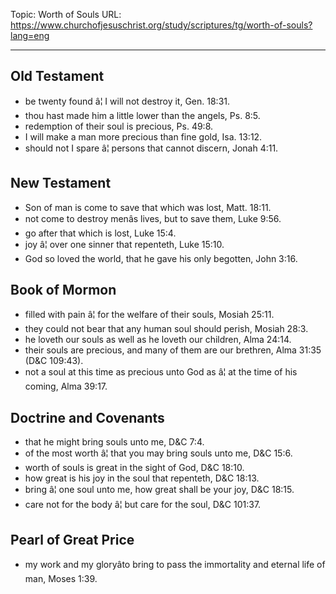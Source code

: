 Topic: Worth of Souls
URL: https://www.churchofjesuschrist.org/study/scriptures/tg/worth-of-souls?lang=eng

---

## Old Testament

- be twenty found â¦ I will not destroy it, Gen. 18:31.
- thou hast made him a little lower than the angels, Ps. 8:5.
- redemption of their soul is precious, Ps. 49:8.
- I will make a man more precious than fine gold, Isa. 13:12.
- should not I spare â¦ persons that cannot discern, Jonah 4:11.

## New Testament

- Son of man is come to save that which was lost, Matt. 18:11.
- not come to destroy menâs lives, but to save them, Luke 9:56.
- go after that which is lost, Luke 15:4.
- joy â¦ over one sinner that repenteth, Luke 15:10.
- God so loved the world, that he gave his only begotten, John 3:16.

## Book of Mormon

- filled with pain â¦ for the welfare of their souls, Mosiah 25:11.
- they could not bear that any human soul should perish, Mosiah 28:3.
- he loveth our souls as well as he loveth our children, Alma 24:14.
- their souls are precious, and many of them are our brethren, Alma 31:35 (D&C 109:43).
- not a soul at this time as precious unto God as â¦ at the time of his coming, Alma 39:17.

## Doctrine and Covenants

- that he might bring souls unto me, D&C 7:4.
- of the most worth â¦ that you may bring souls unto me, D&C 15:6.
- worth of souls is great in the sight of God, D&C 18:10.
- how great is his joy in the soul that repenteth, D&C 18:13.
- bring â¦ one soul unto me, how great shall be your joy, D&C 18:15.
- care not for the body â¦ but care for the soul, D&C 101:37.

## Pearl of Great Price

- my work and my gloryâto bring to pass the immortality and eternal life of man, Moses 1:39.

